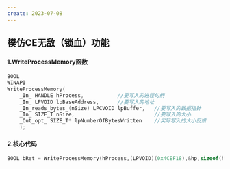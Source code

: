 ```yaml
---
create: 2023-07-08
---
```

## 模仿CE无敌（锁血）功能

#### 1.WriteProcessMemory函数

```C++
BOOL
WINAPI
WriteProcessMemory(
    _In_ HANDLE hProcess,			//要写入的进程句柄
    _In_ LPVOID lpBaseAddress,		//要写入的地址
    _In_reads_bytes_(nSize) LPCVOID lpBuffer,	//要写入的数据指针
    _In_ SIZE_T nSize,							//要写入的大小
    _Out_opt_ SIZE_T* lpNumberOfBytesWritten	//实际写入的大小反馈
    );
```

#### 2.核心代码

```C++
BOOL bRet = WriteProcessMemory(hProcess,(LPVOID)(0x4CEF18),&hp,sizeof(hp),NULL);
```

